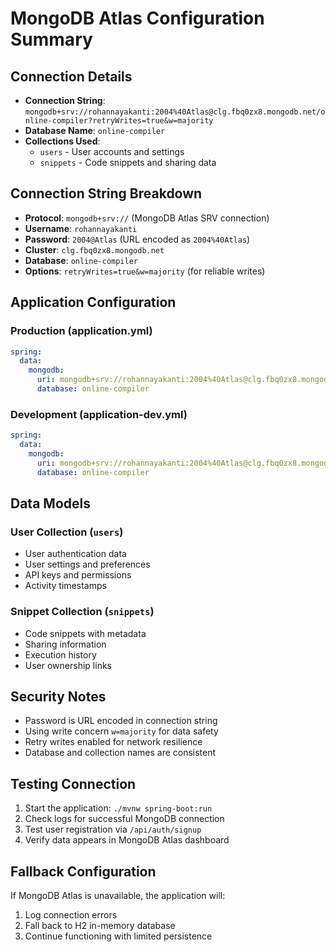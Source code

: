 # MongoDB Atlas Configuration Summary

## Connection Details
- **Connection String**: `mongodb+srv://rohannayakanti:2004%40Atlas@clg.fbq0zx8.mongodb.net/online-compiler?retryWrites=true&w=majority`
- **Database Name**: `online-compiler`
- **Collections Used**:
  - `users` - User accounts and settings
  - `snippets` - Code snippets and sharing data

## Connection String Breakdown
- **Protocol**: `mongodb+srv://` (MongoDB Atlas SRV connection)
- **Username**: `rohannayakanti`
- **Password**: `2004@Atlas` (URL encoded as `2004%40Atlas`)
- **Cluster**: `clg.fbq0zx8.mongodb.net`
- **Database**: `online-compiler`
- **Options**: `retryWrites=true&w=majority` (for reliable writes)

## Application Configuration

### Production (application.yml)
```yaml
spring:
  data:
    mongodb:
      uri: mongodb+srv://rohannayakanti:2004%40Atlas@clg.fbq0zx8.mongodb.net/online-compiler?retryWrites=true&w=majority
      database: online-compiler
```

### Development (application-dev.yml)
```yaml
spring:
  data:
    mongodb:
      uri: mongodb+srv://rohannayakanti:2004%40Atlas@clg.fbq0zx8.mongodb.net/online-compiler?retryWrites=true&w=majority
      database: online-compiler
```

## Data Models

### User Collection (`users`)
- User authentication data
- User settings and preferences
- API keys and permissions
- Activity timestamps

### Snippet Collection (`snippets`)
- Code snippets with metadata
- Sharing information
- Execution history
- User ownership links

## Security Notes
- Password is URL encoded in connection string
- Using write concern `w=majority` for data safety
- Retry writes enabled for network resilience
- Database and collection names are consistent

## Testing Connection
1. Start the application: `./mvnw spring-boot:run`
2. Check logs for successful MongoDB connection
3. Test user registration via `/api/auth/signup`
4. Verify data appears in MongoDB Atlas dashboard

## Fallback Configuration
If MongoDB Atlas is unavailable, the application will:
1. Log connection errors
2. Fall back to H2 in-memory database
3. Continue functioning with limited persistence
